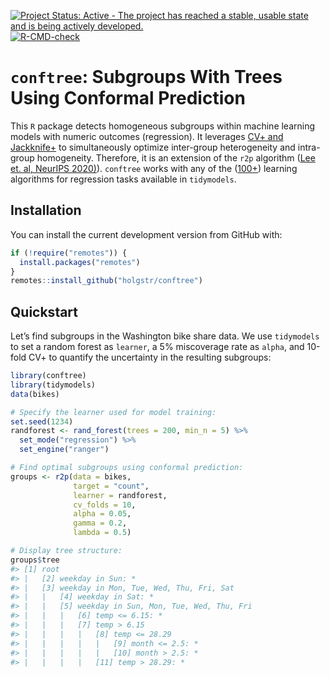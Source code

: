 
<!-- README.md is generated from README.Rmd. Please edit that file -->
<!-- badges: start -->

[![Project Status: Active - The project has reached a stable, usable
state and is being actively
developed.](https://www.repostatus.org/badges/latest/active.svg)](https://www.repostatus.org/#active)
[![R-CMD-check](https://github.com/holgstr/conftree/actions/workflows/R-CMD-check.yaml/badge.svg)](https://github.com/holgstr/conftree/actions/workflows/R-CMD-check.yaml)
<!-- badges: end -->

# **`conftree`**: Subgroups With Trees Using Conformal Prediction

This `R` package detects homogeneous subgroups within machine learning
models with numeric outcomes (regression). It leverages [CV+ and
Jackknife+](https://arxiv.org/abs/1905.02928) to simultaneously optimize
inter-group heterogeneity and intra-group homogeneity. Therefore, it is
an extension of the `r2p` algorithm ([Lee et. al, NeurIPS
2020)](https://proceedings.neurips.cc/paper/2020/hash/1819020b02e926785cf3be594d957696-Abstract.html)).
`conftree` works with any of the
([100+](https://www.tidymodels.org/find/parsnip/)) learning algorithms
for regression tasks available in `tidymodels`.

## Installation

You can install the current development version from GitHub with:

``` r
if (!require("remotes")) {
  install.packages("remotes")
}
remotes::install_github("holgstr/conftree")
```

## Quickstart

Let’s find subgroups in the Washington bike share data. We use
`tidymodels` to set a random forest as `learner`, a 5% miscoverage rate
as `alpha`, and 10-fold CV+ to quantify the uncertainty in the resulting
subgroups:

``` r
library(conftree)
library(tidymodels)
data(bikes)

# Specify the learner used for model training:
set.seed(1234)
randforest <- rand_forest(trees = 200, min_n = 5) %>%
  set_mode("regression") %>%
  set_engine("ranger")

# Find optimal subgroups using conformal prediction:
groups <- r2p(data = bikes,
              target = "count",
              learner = randforest,
              cv_folds = 10,
              alpha = 0.05,
              gamma = 0.2,
              lambda = 0.5)

# Display tree structure:
groups$tree
#> [1] root
#> |   [2] weekday in Sun: *
#> |   [3] weekday in Mon, Tue, Wed, Thu, Fri, Sat
#> |   |   [4] weekday in Sat: *
#> |   |   [5] weekday in Sun, Mon, Tue, Wed, Thu, Fri
#> |   |   |   [6] temp <= 6.15: *
#> |   |   |   [7] temp > 6.15
#> |   |   |   |   [8] temp <= 28.29
#> |   |   |   |   |   [9] month <= 2.5: *
#> |   |   |   |   |   [10] month > 2.5: *
#> |   |   |   |   [11] temp > 28.29: *
```
